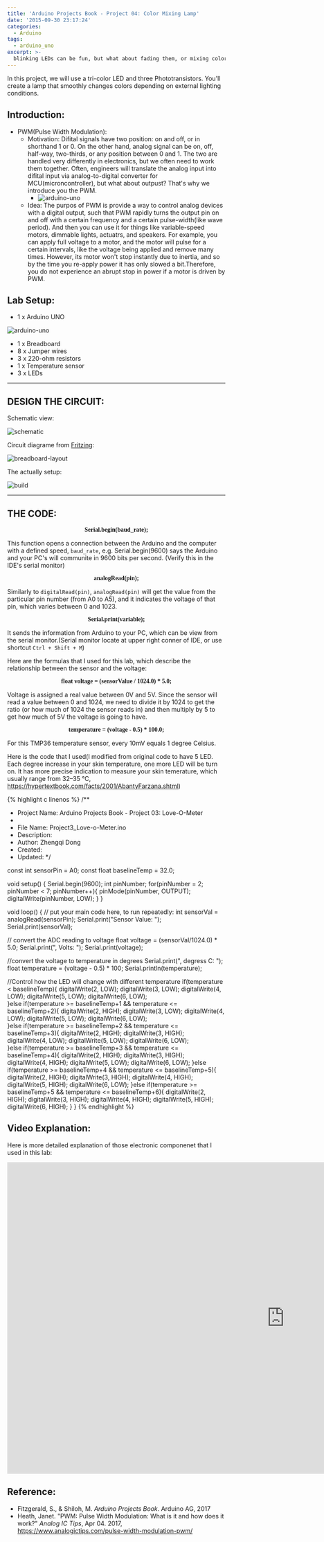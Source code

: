 ```yaml
---
title: 'Arduino Projects Book - Project 04: Color Mixing Lamp'
date: '2015-09-30 23:17:24'
categories:
  - Arduino
tags:
  - arduino_uno
excerpt: >-
  blinking LEDs can be fun, but what about fading them, or mixing colors? You might expect that it's just a matter of providing less voltage to an LED to get it to fade.
---
```


  In this project, we will use a tri-color LED and three Phototransistors. You'll create a lamp that smoothly changes colors depending on external lighting conditions.


## **Introduction:**
* PWM(Pulse Width Modulation): 
  * Motivation: Difital signals have two position: on and off, or in shorthand 1 or 0. On the other hand, analog signal can be on, off, half-way, two-thirds, or any position between 0 and 1. The two are handled very differently in electronics, but we often need to work them together. Often, engineers will translate the analog input into difital input via analog-to-digital converter for MCU(microncontroller), but what about outpust? That's why we introduce you the PWM.
    * ![arduino-uno](/images/arduino-projects-book-project-04/PWM_signal.gif)
  * Idea: The purpos of PWM is provide a way to control analog devices with a digital output, such that PWM rapidly turns the output pin on and off with a certain frequency and a certain pulse-width(like wave period). And then you can use it for things like variable-speed motors, dimmable lights, actuatrs, and speakers. For example, you can apply full voltage to a motor, and the motor will pulse for a certain intervals, like the voltage being applied and remove many times. However, its motor won't stop instantly due to inertia, and so by the time you re-apply power it has only slowed a bit.Therefore, you do not experience an abrupt stop in power if a motor is driven by PWM.



## **Lab Setup:**

- 1 x Arduino UNO

![arduino-uno](/images/arduino-projects-book-project-03/arduino_uno.jpg)

- 1 x Breadboard
- 8 x Jumper wires
- 3 x 220-ohm resistors
- 1 x Temperature sensor
- 3 x LEDs

---
## **DESIGN THE CIRCUIT:**

Schematic view:

![schematic](/images/arduino-projects-book-project-03/schematic.png)

Circuit diagrame from [Fritzing](http://fritzing.org/home/):

![breadboard-layout](/images/arduino-projects-book-project-03/breadboard-layout.jpg)

The actually setup:

![build](/images/arduino-projects-book-project-03/build.jpg)

---
## **THE CODE:**

<p align="center"><font face="consolas"><b>Serial.begin(baud_rate);</b></font></p>

This function opens a connection between the Arduino and the computer with a defined speed, `baud_rate`, e.g. Serial.begin(9600) says the Arduino and your PC's will communite in 9600 bits per second. (Verify this in the IDE's serial monitor)

<p align="center"><font face="consolas"><b>analogRead(pin);</b></font></p>

Similarly to `digitalRead(pin)`, `analogRead(pin)` will get the value from the particular pin number (from A0 to A5), and it indicates the voltage of that pin, which varies between 0 and 1023.

<p align="center"><font face="consolas"><b>Serial.print(variable);</b></font></p>

It sends the information from Arduino to your PC, which can be view from the serial monitor.(Serial monitor locate at upper right conner of IDE, or use shortcut `Ctrl + Shift + M`)

Here are the formulas that I used for this lab, which describe the relationship between the sensor and the voltage:

<p align="center"><font face="consolas"><b>float voltage = (sensorValue / 1024.0) * 5.0;</b></font></p>

Voltage is assigned a real value between 0V and 5V. Since the sensor will read a value between 0 and 1024, we need to divide it by 1024 to get the ratio (or how much of 1024 the sensor reads in) and then multiply by 5 to get how much of 5V the voltage is going to have.

<p align="center"><font face="consolas"><b>temperature = (voltage - 0.5) * 100.0;</b></font></p>

For this TMP36 temperature sensor, every 10mV equals 1 degree Celsius.

Here is the code that I used(I modified from original code to have 5 LED. Each degree increase in your skin temperature, one more LED will be turn on. It has more precise indication to measure your skin temerature, which usually range from 32–35 °C, https://hypertextbook.com/facts/2001/AbantyFarzana.shtml)

{% highlight c linenos %}
/**
 * Project Name: Arduino Projects Book - Project 03: Love-O-Meter
 *
 * File Name: Project3_Love-o-Meter.ino
 * Description: 
 * Author: Zhengqi Dong
 * Created:
 * Updated:
 */

const int sensorPin = A0;
const float baselineTemp = 32.0;

void setup() {
  Serial.begin(9600);
  int pinNumber;
  for(pinNumber = 2; pinNumber < 7; pinNumber++){
    pinMode(pinNumber, OUTPUT);
    digitalWrite(pinNumber, LOW);
  }
}

void loop() {
  // put your main code here, to run repeatedly:
  int sensorVal = analogRead(sensorPin);
  Serial.print("Sensor Value: ");
  Serial.print(sensorVal);

  // convert the ADC reading to voltage
  float voltage = (sensorVal/1024.0) * 5.0;
  Serial.print(", Volts: ");
  Serial.print(voltage);

  //convert the voltage to temperature in degrees
  Serial.print(", degress C: ");
  float temperature = (voltage - 0.5) * 100;
  Serial.println(temperature);

  //Control how the LED will change with different temperature
  if(temperature < baselineTemp){
    digitalWrite(2, LOW);
    digitalWrite(3, LOW);
    digitalWrite(4, LOW);
    digitalWrite(5, LOW);
    digitalWrite(6, LOW);    
  }else if(temperature >= baselineTemp+1 && temperature <= baselineTemp+2){
    digitalWrite(2, HIGH);
    digitalWrite(3, LOW);
    digitalWrite(4, LOW);
    digitalWrite(5, LOW);
    digitalWrite(6, LOW);    
  }else if(temperature >= baselineTemp+2 && temperature <= baselineTemp+3){
    digitalWrite(2, HIGH);
    digitalWrite(3, HIGH);
    digitalWrite(4, LOW);
    digitalWrite(5, LOW);
    digitalWrite(6, LOW);    
  }else if(temperature >= baselineTemp+3 && temperature <= baselineTemp+4){
    digitalWrite(2, HIGH);
    digitalWrite(3, HIGH);
    digitalWrite(4, HIGH);
    digitalWrite(5, LOW);
    digitalWrite(6, LOW); 
  }else if(temperature >= baselineTemp+4 && temperature <= baselineTemp+5){
    digitalWrite(2, HIGH);
    digitalWrite(3, HIGH);
    digitalWrite(4, HIGH);
    digitalWrite(5, HIGH);
    digitalWrite(6, LOW); 
  }else if(temperature >= baselineTemp+5 && temperature <= baselineTemp+6){
    digitalWrite(2, HIGH);
    digitalWrite(3, HIGH);
    digitalWrite(4, HIGH);
    digitalWrite(5, HIGH);
    digitalWrite(6, HIGH); 
  }
}
{% endhighlight %}

## **Video Explanation:**

Here is more detailed explanation of those electronic componenet that I used in this lab:
<iframe width="1280" height="720" src="https://www.youtube.com/embed/tjamdT8UPZY" frameborder="0" allow="accelerometer; autoplay; encrypted-media; gyroscope; picture-in-picture" allowfullscreen></iframe>

## **Reference:**
- Fitzgerald, S., & Shiloh, M. _Arduino Projects Book_. Arduino AG, 2017
- Heath, Janet. "PWM: Pulse Width Modulation: What is it and how does it work?" _Analog IC Tips_, Apr 04. 2017, <https://www.analogictips.com/pulse-width-modulation-pwm/>
